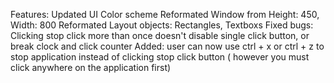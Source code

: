Features:
            Updated UI Color scheme
            Reformated Window from Height: 450, Width: 800
            Reformated Layout objects: Rectangles, Textboxs
Fixed bugs: 
            Clicking stop click more than once doesn't disable single click button, or break clock and click counter
Added:
            user can now use ctrl + x or ctrl + z to stop application instead of clicking stop click button 
            ( however you must click anywhere on the application first)
